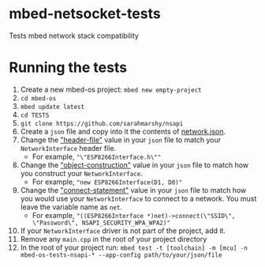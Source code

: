 # mbed-netsocket-tests
Tests mbed network stack compatibility

# Running the tests

1. Create a new mbed-os project: `mbed new empty-project`
2. `cd mbed-os`
3. `mbed update latest`
4. `cd TESTS`
5. `git clone https://github.com/sarahmarshy/nsapi`
6. Create a `json` file and copy into it the contents of [network.json](/blob/master/network.json).
7. Change the ["header-file"](/blob/master/network.json#L5) value in your `json` file to match your `NetworkInterface` header file.
   * For example, `"\"ESP8266Interface.h\""`
8. Change the ["object-construction"](/blob/master/network.json#L8) value in your `json` file to match how you construct your `NetworkInterface`.
   * For example, `"new ESP8266Interface(D1, D0)"`
9. Change the ["connect-statement"](/blob/master/network.json#L12) value in your `json` file to match how you would use your `NetworkInterface` to connect to a network. You must leave the variable name as `net`.
   * For example, `"((ESP8266Interface *)net)->connect(\"SSID\", \"Password\", NSAPI_SECURITY_WPA_WPA2)"`
10. If your `NetworkInterface` driver is not part of the project, add it.
11. Remove any `main.cpp` in the root of your project directory
12. In the root of your project run: `mbed test -t [toolchain] -m [mcu] -n mbed-os-tests-nsapi-* --app-config path/to/your/json/file`
